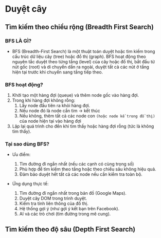 # Duyệt cây

## Tìm kiếm theo chiều rộng (Breadth First Search)

### BFS LÀ GÌ?

- BFS (Breadth-First Search) là một thuật toán duyệt hoặc tìm kiếm trong cấu trúc dữ liệu cây (tree) hoặc đồ thị (graph). BFS hoạt động theo nguyên tắc duyệt theo từng tầng (level) của cây hoặc đồ thị, bắt đầu từ nút gốc (root) và di chuyển dần ra ngoài, duyệt tất cả các nút ở tầng hiện tại trước khi chuyển sang tầng tiếp theo.
  
### BFS hoạt động?

1. Khởi tạo một hàng đợi (queue) và thêm node gốc vào hàng đợi.
2. Trong khi hàng đợi không rỗng:
   1. Lấy node đầu tiên ra khỏi hàng đợi.
   2. Nếu node đó là node cần tìm -> kết thúc
   3. Nếu không, thêm tất cả các node con `(hoặc node kề trong đồ thị)` của node hiện tại vào hàng đợi
3. Lặp lại quá trình cho đến khi tìm thấy hoặc hàng đợi rỗng (tức là không tìm thấy).

### Tại sao dùng BFS?

- Ưu điểm:
  1. Tìm đường đi ngắn nhất (nếu các cạnh có cùng trọng số)
  2. Phù hợp để tìm kiếm theo tầng hoặc theo chiều sâu không hiệu quả.
  3. Đảm bảo duyệt hết tất cả các node nếu cần kiểm tra toàn bộ.

- Ứng dụng thực tế:
  1. Tìm đường đi ngắn nhất trong bản đồ (Google Maps).
  2. Duyệt cây DOM trong trình duyệt.
  3. Kiểm tra tính liên thông của đồ thị.
  4. Hệ thống gợi ý (như gợi ý kết bạn trên Facebook).
  5. AI và các trò chơi (tìm đường trong mê cung).

## Tìm kiếm theo độ sâu (Depth First Search)